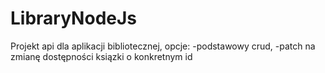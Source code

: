 # LibraryNodeJs
Projekt api dla aplikacji bibliotecznej, opcje:
-podstawowy crud,
-patch na zmianę dostępności ksiązki o konkretnym id
